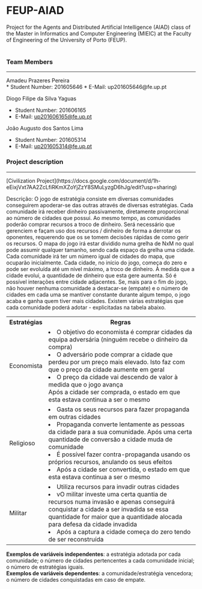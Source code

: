 # FEUP-AIAD
Project for the Agents and Distributed Artificial Intelligence (AIAD) class of the Master in Informatics and Computer Engineering (MIEIC) at the Faculty of Engineering of the University of Porto (FEUP).
<br><br>
### Team Members
<hr>
Amadeu Prazeres Pereira<br>
* Student Number: 201605646
* E-Mail: up201605646@fe.up.pt

Diogo Filipe da Silva Yaguas<br>
* Student Number: 201606165
* E-Mail: up201606165@fe.up.pt

João Augusto dos Santos Lima<br>
* Student Number: 201605314
* E-Mail: up201605314@fe.up.pt

### Project description
<hr>
[Civilization Project](https://docs.google.com/document/d/1h-eEixjVxt7AA2ZcLfiRKmXZoYjZzY8SMuLyzgD6hJg/edit?usp=sharing)


Descrição:
	O jogo de estratégia consiste em diversas comunidades conseguirem apoderar-se das outras através de diversas estratégias. Cada comunidade irá receber dinheiro passivamente, diretamente proporcional ao número de cidades que possui. Ao mesmo tempo, as comunidades poderão comprar recursos a troco de dinheiro.
Será necessário que gerenciem e façam uso dos recursos / dinheiro de forma a derrotar os oponentes, requerendo que os se tomem decisões rápidas de como gerir os recursos.
O mapa do jogo irá estar dividido numa grelha de NxM no qual pode assumir qualquer tamanho, sendo cada espaço da grelha uma cidade. Cada comunidade irá ter um número igual de cidades do mapa, que ocuparão inicialmente. Cada cidade, no início do jogo, começa do zero e pode ser evoluída até um nível máximo, a troco de dinheiro. À medida que a cidade evolui, a quantidade de dinheiro que esta gere aumenta. Só é possível interações entre cidade adjacentes.
Se, mais para o fim do jogo, não houver nenhuma comunidade a destacar-se (empate) e o número de cidades em cada uma se mantiver constante durante algum tempo, o jogo acaba e ganha quem tiver mais cidades.
Existem várias estratégias que cada comunidade poderá adotar - explicitadas na tabela abaixo.

<table class="tg">
  <tr>
    <th class="tg-0pky">Estratégias</th>
    <th class="tg-0pky">Regras</th>
  </tr>
  <tr>
    <td class="tg-0pky">Economista</td>
    <td class="tg-0pky"><li>O objetivo do economista é comprar cidades da equipa adversária (ninguém recebe o dinheiro da compra)</li><li>O adversário pode comprar a cidade que perdeu por um preço mais elevado. Isto faz com que o preço da cidade aumente em geral</li><li>O preço da cidade vai descendo de valor à medida que o jogo avança<br>Após a cidade ser comprada, o estado em que esta estava continua a ser o mesmo</li></td>
  </tr>
  <tr>
    <td class="tg-0pky">Religioso</td>
    <td class="tg-0pky"><li>Gasta os seus recursos para fazer propaganda em outras cidades</li><li>Propaganda converte lentamente as pessoas da cidade para a sua comunidade. Após uma certa quantidade de conversão a cidade muda de comunidade</li><li>É possível fazer contra-propaganda usando os próprios recursos, anulando os seus efeitos</li><li>Após a cidade ser convertida, o estado em que esta estava continua a ser o mesmo</li> </td>
  </tr>
  <tr>
    <td class="tg-0pky">Militar</td>
    <td class="tg-0pky"><li>Utiliza recursos para invadir outras cidades</li><li>vO militar investe uma certa quantia de recursos numa invasão e apenas conseguirá conquistar a cidade a ser invadida se essa quantidade for maior que a quantidade alocada para defesa da cidade invadida</li><li>Após a captura a cidade começa do zero tendo de ser reconstruída</li></td>
  </tr>
</table>

**Exemplos de variáveis independentes**: a estratégia adotada por cada comunidade; o número de cidades pertencentes a cada comunidade inicial; o número de estratégias iguais. <br>
**Exemplos de variáveis dependentes**: a comunidade/estratégia vencedora; o número de cidades conquistadas em caso de empate.

